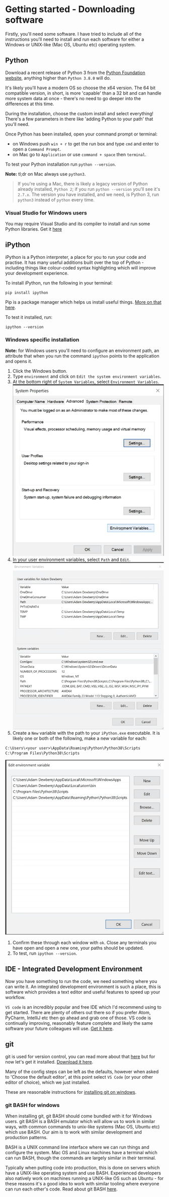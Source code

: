 # Getting started - Downloading software

Firstly, you'll need some software. I have tried to include all of the instructions you'll need to install and run each software for either a Windows or UNIX-like (Mac OS, Ubuntu etc) operating system.

## Python

Download a recent release of Python 3 from the [Python Foundation website](https://www.python.org/downloads/), anything higher than `Python 3.8.0` will do.

It's likely you'll have a modern OS so choose the x64 version. The 64 bit compatible version, in short, is more 'capable' than a 32 bit and can handle more system data at once - there's no need to go deeper into the differences at this time.


During the installation, choose the custom install and select everything! There's a few parameters in there like 'adding Python to your path' that you'll need.

Once Python has been installed, open your command prompt or terminal:
- on Windows push `win + r` to get the run box and type `cmd` and enter to open a `Command Prompt`.
- on Mac go to `Application` or use `command + space` then `terminal`.

To test your Python installation run `python --version`.

**Note:** tl;dr on Mac always use `python3`.

>  If you're using a Mac, there is likely a legacy version of Python already installed, `Python 2`; if you run `python --version` you'll see it's `2.7.x`. The version you have installed, and we need, is Python 3, run `python3` instead of `python` every time.

### Visual Studio for Windows users
You may require Visual Studio and its compiler to install and run some Python libraries. Get it [here](
https://visualstudio.microsoft.com/visual-cpp-build-tools/)

## iPython

iPython is a Python interpreter, a place for you to run your code and practise. It has many useful additions built over the top of Python - including things like colour-coded syntax highlighting which will improve your development experience.

To install iPython, run the following in your terminal:

    pip install ipython

Pip is a package manager which helps us install useful things. [More on that here](python-101/pip-the-package-manager.md).

To test it installed, run:

    ipython --version

### Windows specific installation
**Note:** for Windows users you'll need to configure an environment path, an attribute that when you run the command `ipython` points to the application and opens it.

1. Click the Windows button.
1. Type `environment` and click on `Edit the system environment variables`.
1. At the bottom right of `System Variables`, select `Environment Variables`.
![](assets/system_properties.png)
1. In your user environment variables, select `Path` and `Edit`.
![](assets/environment_variables.png)
1. Create a `New` variable with the path to your `iPython.exe` executable.  It is likely one or both of the following, make a new variable for each:
```
C:\Users\<your user>\AppData\Roaming\Python\Python38\Scripts  
C:\Program Files\Python38\Scripts
```
![](assets/path.png)
1. Confirm these through each window with `ok`. Close any terminals you have open and open a new one, your paths should be updated.
1. To test, run `ipython --version`.

## IDE - Integrated Development Environment

Now you have something to run the code, we need something where you can write it. An integrated development environment is such a place, this is software which provides a text editor and useful features to speed up your workflow.

`VS code` is an incredibly popular and free IDE which I'd recommend using to get started. There are plenty of others out there so if you prefer Atom, PyCharm, IntelliJ etc then go ahead and grab one of those. VS code is continually improving, reasonably feature complete and likely the same software your future colleagues will use.  [Get it here](https://code.visualstudio.com/download).

## git

git is used for version control, you can read more about that [here](git/101.md) but for now let's get it installed. [Download it here](https://git-scm.com/downloads).

Many of the config steps can be left as the defaults, however when asked to 'Choose the default editor', at this point select `VS Code` (or your other editor of choice), which we just installed.

These are reasonable instructions for [installing  git on windows](https://www.stanleyulili.com/git/how-to-install-git-bash-on-windows/).

### git BASH for windows

When installing git, git BASH should come bundled with it for Windows users. git BASH is a BASH emulator which will allow us to work in similar ways, with common commands to unix-like systems (Mac OS, Ubuntu etc) which use BASH. Our aim is to work with similar development and production patterns.

BASH is a UNIX command line interface where we can run things and configure the system. Mac OS and Linux machines have a terminal which can run BASH, though the commands are largely similar in their terminal.

Typically when putting code into production, this is done on servers which have a UNIX-like operating system and use BASH. Experienced developers also natively work on machines running a UNIX-like OS such as Ubuntu - for these reasons it's a good idea to work with similar tooling where everyone can run each other's code. Read about git BASH [here](https://gitforwindows.org/).
